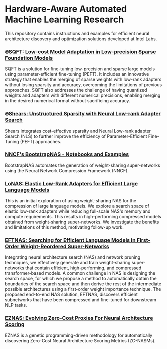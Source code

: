 # Hardware-Aware Automated Machine Learning Research

This repository contains instructions and examples for efficient neural architecture discovery and optimization solutions developed at Intel Labs. 

### :fire:[SQFT: Low-cost Model Adaptation in Low-precision Sparse Foundation Models](./SQFT/README.md)

SQFT is a solution for fine-tuning low-precision and sparse large models using parameter-efficient fine-tuning (PEFT). It includes an innovative strategy that enables the merging of sparse weights with low-rank adapters without losing sparsity and accuracy, overcoming the limitations of previous approaches. SQFT also addresses the challenge of having quantized weights and adapters with different numerical precisions, enabling merging in the desired numerical format without sacrificing accuracy.

### :fire:[Shears: Unstructured Sparsity with Neural Low-rank Adapter Search](./Shears/README.md) 

Shears integrates cost-effective
sparsity and Neural Low-rank adapter
Search (NLS) to  further improve the efficiency of Parameter-Efficient Fine-Tuning (PEFT) approaches. 



### [NNCF's BootstrapNAS - Notebooks and Examples](./BootstrapNAS/README.md) 

BootstrapNAS automates the generation of weight-sharing super-networks using the Neural Network Compression Framework (NNCF). 

### [LoNAS: Elastic Low-Rank Adapters for Efficient Large Language Models](./LoNAS/README.md) 

This is an initial exploration of using weight-sharing NAS for the compression of large language models. We explore a search space of elastic low-rank adapters while reducing full-scale NAS's memory and compute requirements. This results in high-performing compressed models obtained from weight-sharing super-networks. We investigate the benefits and limitations of this method, motivating follow-up work.

### [EFTNAS: Searching for Efficient Language Models in First-Order Weight-Reordered Super-Networks](./EFTNAS/README.md)

Integrating neural architecture search (NAS) and network pruning techniques, we effectively generate and train
weight-sharing super-networks that contain efficient, high-performing, and compressed transformer-based models.
A common challenge in NAS is designing the search space, for which we propose a method to automatically
obtain the boundaries of the search space and then derive the rest of the intermediate possible architectures using
a first-order weight importance technique. The proposed end-to-end NAS solution, EFTNAS, discovers efficient
subnetworks that have been compressed and fine-tuned for downstream NLP tasks.

### [EZNAS: Evolving Zero-Cost Proxies For Neural Architecture Scoring](./EZNAS/README.md) 

EZNAS is a genetic programming-driven methodology for automatically discovering Zero-Cost Neural Architecture Scoring Metrics (ZC-NASMs).

